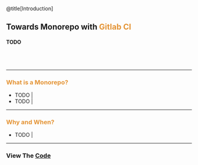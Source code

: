 @title[Introduction]
## Towards Monorepo with <span style="color: #e49436">Gitlab CI</span>

#### TODO
<br>
<br>

---

### <span style="color: #e49436">What is a Monorepo?</span>

- TODO |
- TODO |

---

### <span style="color: #e49436">Why and When?</span>

- TODO |

---

### View The <a target="_blank" href="https://github.com/mkoertgen/hello.gitlab.monorepo">Code</a>
